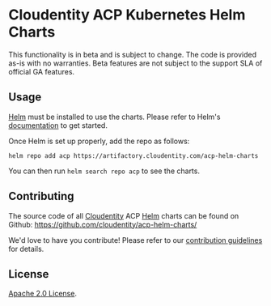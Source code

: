 # Cloudentity ACP Kubernetes Helm Charts

This functionality is in beta and is subject to change. The code is provided as-is with no warranties. Beta features are not subject to the support SLA of official GA features.

## Usage

[Helm](https://helm.sh) must be installed to use the charts.
Please refer to Helm's [documentation](https://helm.sh/docs/) to get started.

Once Helm is set up properly, add the repo as follows:

```console
helm repo add acp https://artifactory.cloudentity.com/acp-helm-charts
```

You can then run `helm search repo acp` to see the charts.

## Contributing

The source code of all [Cloudentity](https://cloudentity.com/) ACP [Helm](https://helm.sh) charts can be found on Github: <https://github.com/cloudentity/acp-helm-charts/>

We'd love to have you contribute! Please refer to our [contribution guidelines](https://github.com/cloudentity/acp-helm-charts/blob/main/CONTRIBUTING.md) for details.

## License

[Apache 2.0 License](https://github.com/cloudentity/acp-helm-charts/blob/main/LICENSE).
